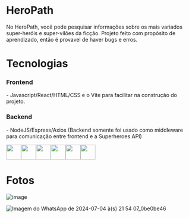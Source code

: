 # HeroPath

  No HeroPath, você pode pesquisar informações sobre os mais variados super-heróis e super-vilões da ficção. Projeto feito com propósito de aprendizado, então é provavel de haver bugs e erros.

# Tecnologias
  <h3>Frontend</h3> - Javascript/React/HTML/CSS e o Vite para facilitar na construção do projeto.
  <h3>Backend</h3> - NodeJS/Express/Axios (Backend somente foi usado como middleware para comunicação entre frontend e a Superheroes API)

<img src="https://cdn.jsdelivr.net/gh/devicons/devicon@latest/icons/javascript/javascript-original.svg" width="40" height="40"/><img src="https://cdn.jsdelivr.net/gh/devicons/devicon@latest/icons/html5/html5-original.svg" width="40" height="40"/><img src="https://cdn.jsdelivr.net/gh/devicons/devicon@latest/icons/css3/css3-original.svg" width="40" height="40"/><img src="https://cdn.jsdelivr.net/gh/devicons/devicon@latest/icons/react/react-original-wordmark.svg" width="40" height="40"/><img src="https://cdn.jsdelivr.net/gh/devicons/devicon@latest/icons/vitejs/vitejs-original.svg" width="40" height="40"/><img src="https://cdn.jsdelivr.net/gh/devicons/devicon@latest/icons/nodejs/nodejs-original-wordmark.svg" width="40" height="40"/>

# Fotos

![image](https://github.com/Guirou0/HeroPath/assets/139828314/c9318cfd-6243-49f1-a812-ac0af3239d60)


![Imagem do WhatsApp de 2024-07-04 à(s) 21 54 07_0be0be46](https://github.com/Guirou0/HeroPath/assets/139828314/31644e4a-d757-4596-a69e-6edeaf0fd9c0)
